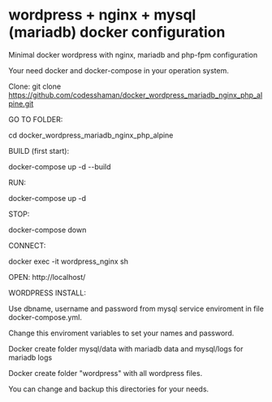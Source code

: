 # wordpress + nginx + mysql (mariadb) docker configuration
Minimal docker wordpress with nginx, mariadb and php-fpm configuration

Your need docker and docker-compose in your operation system.

Clone: git clone https://github.com/codesshaman/docker_wordpress_mariadb_nginx_php_alpine.git

GO TO FOLDER:

cd docker_wordpress_mariadb_nginx_php_alpine

BUILD (first start):

docker-compose up -d --build

RUN:

docker-compose up -d

STOP:

docker-compose down

CONNECT:

docker exec -it wordpress_nginx sh

OPEN:
http://localhost/

WORDPRESS INSTALL:

Use dbname, username and password from mysql service enviroment in file docker-compose.yml.

Change this enviroment variables to set your names and password.

Docker create folder mysql/data with mariadb data and mysql/logs for mariadb logs

Docker create folder "wordpress" with all wordpress files.

You can change and backup this directories for your needs.
